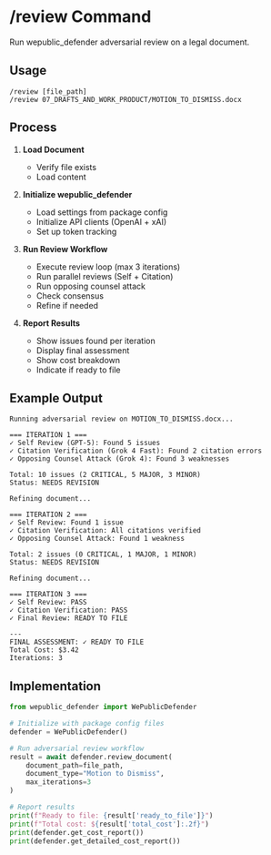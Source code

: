 # /review Command

Run wepublic_defender adversarial review on a legal document.

## Usage
```
/review [file_path]
/review 07_DRAFTS_AND_WORK_PRODUCT/MOTION_TO_DISMISS.docx
```

## Process

1. **Load Document**
   - Verify file exists
   - Load content

2. **Initialize wepublic_defender**
   - Load settings from package config
   - Initialize API clients (OpenAI + xAI)
   - Set up token tracking

3. **Run Review Workflow**
   - Execute review loop (max 3 iterations)
   - Run parallel reviews (Self + Citation)
   - Run opposing counsel attack
   - Check consensus
   - Refine if needed

4. **Report Results**
   - Show issues found per iteration
   - Display final assessment
   - Show cost breakdown
   - Indicate if ready to file

## Example Output

```
Running adversarial review on MOTION_TO_DISMISS.docx...

=== ITERATION 1 ===
✓ Self Review (GPT-5): Found 5 issues
✓ Citation Verification (Grok 4 Fast): Found 2 citation errors
✓ Opposing Counsel Attack (Grok 4): Found 3 weaknesses

Total: 10 issues (2 CRITICAL, 5 MAJOR, 3 MINOR)
Status: NEEDS REVISION

Refining document...

=== ITERATION 2 ===
✓ Self Review: Found 1 issue
✓ Citation Verification: All citations verified
✓ Opposing Counsel Attack: Found 1 weakness

Total: 2 issues (0 CRITICAL, 1 MAJOR, 1 MINOR)
Status: NEEDS REVISION

Refining document...

=== ITERATION 3 ===
✓ Self Review: PASS
✓ Citation Verification: PASS
✓ Final Review: READY TO FILE

---
FINAL ASSESSMENT: ✓ READY TO FILE
Total Cost: $3.42
Iterations: 3
```

## Implementation

```python
from wepublic_defender import WePublicDefender

# Initialize with package config files
defender = WePublicDefender()

# Run adversarial review workflow
result = await defender.review_document(
    document_path=file_path,
    document_type="Motion to Dismiss",
    max_iterations=3
)

# Report results
print(f"Ready to file: {result['ready_to_file']}")
print(f"Total cost: ${result['total_cost']:.2f}")
print(defender.get_cost_report())
print(defender.get_detailed_cost_report())
```
